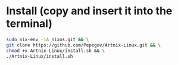 
# Install (copy and insert it into the terminal)
```bash
sudo nix-env -iA nixos.git && \
git clone https://github.com/Pepegov/Artnix-Linux.git && \
chmod +x Artnix-Linux/install.sh && \
./Artnix-Linux/install.sh
```
